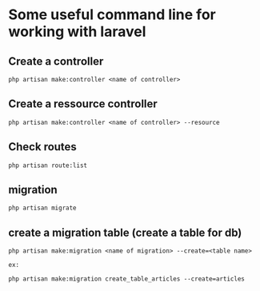 # Some useful command line for working with laravel

## Create a controller

```
php artisan make:controller <name of controller>
```

## Create a ressource controller

```
php artisan make:controller <name of controller> --resource
```

## Check routes

```
php artisan route:list
```

## migration

```
php artisan migrate
```

## create a migration table (create a table for db)

```
php artisan make:migration <name of migration> --create=<table name>

ex:

php artisan make:migration create_table_articles --create=articles
``` 